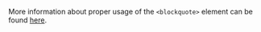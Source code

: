 
More information about proper usage of the `<blockquote>` element can be found [here](http://html5doctor.com/blockquote-q-cite/).
